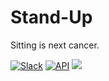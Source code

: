 # Stand-Up
Sitting is next cancer.

[![Slack](https://img.shields.io/badge/Join-Slack-yellow.svg?style=flat)](https://stand-up-slack-invite-automati.herokuapp.com) [![API](https://img.shields.io/badge/API-21%2B-orange.svg?style=flat)](https://android-arsenal.com/api?level=21) <a href="https://www.paypal.me/kevalpatel2106"> <img src="https://img.shields.io/badge/paypal-donate-yellow.svg" /></a>
